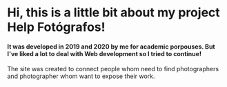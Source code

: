 #       Hi, this is a little bit about my project Help Fotógrafos!
#### It was developed in 2019 and 2020 by me for academic porpouses. But I've liked a lot to deal with Web development so I tried to continue!
The site was created to connect people whom need to find photographers and photographer whom want to expose their work.
